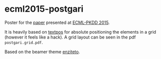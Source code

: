 # ecml2015-postgari

Poster for the [paper](http://www.di.uniba.it/~vergari/code/spyn.html) presented at [ECML-PKDD 2015](http://www.ecmlpkdd2015.org/).

It is heavily based on [textpos](https://www.ctan.org/pkg/textpos?lang=en) for absolute positioning the elements in a grid (however it feels like a hack). A grid layout can be seen in the pdf `postgari.grid.pdf`.

Based on the beamer theme [enziteto](https://github.com/arranger1044/enzitetobeamertheme).
